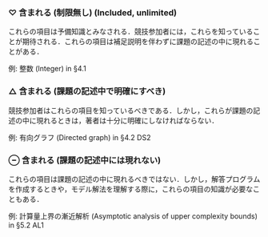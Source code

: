 ### ♡ 含まれる (制限無し) (Included, unlimited)
これらの項目は予備知識とみなされる．競技参加者には，これらを知っていることが期待される．これらの項目は補足説明を伴わずに課題の記述の中に現れることがある．

例: 整数 (Integer) in §4.1

### △ 含まれる (課題の記述中で明確にすべき)
競技参加者はこれらの項目を知っているべきである．しかし，これらが課題の記述の中に現れるときは，著者は十分に明確にしなければならない．

例: 有向グラフ (Directed graph) in §4.2 DS2


### ⊖ 含まれる (課題の記述中には現れない)  
これらの項目は課題の記述の中に現れるべきではない．しかし，解答プログラムを作成するときや，モデル解法を理解する際に，これらの項目の知識が必要なこともある．  

例: 計算量上界の漸近解析 (Asymptotic analysis of upper complexity bounds) in §5.2 AL1
